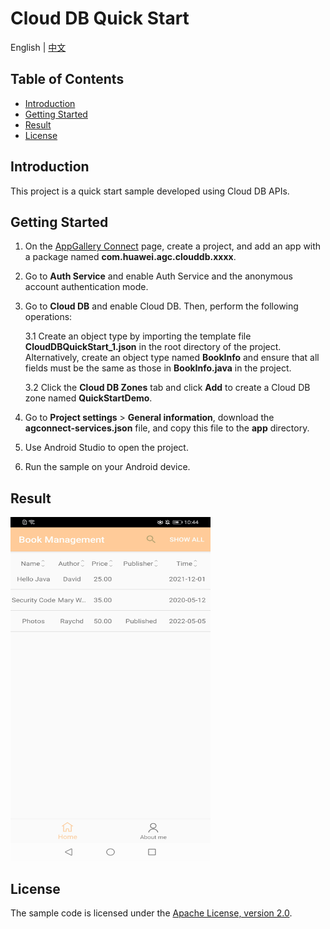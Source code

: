 # Cloud DB Quick Start

English | [中文](https://gitee.com/appgallery_connect/agc-android-demos/blob/master/clouddb-java/README_zh.md)

## Table of Contents

 * [Introduction](#introduction)
 * [Getting Started](#getting-started)
 * [Result](#result)
 * [License](#license)

 ## Introduction

This project is a quick start sample developed using Cloud DB APIs.

## Getting Started

1. On the [AppGallery Connect](https://developer.huawei.com/consumer/en/service/josp/agc/index.html#/myApp) page, create a project, and add an app with a package named **com.huawei.agc.clouddb.xxxx**.

2. Go to **Auth Service** and enable Auth Service and the anonymous account authentication mode.

3. Go to **Cloud DB** and enable Cloud DB. Then, perform the following operations:

    3.1 Create an object type by importing the template file **CloudDBQuickStart_1.json** in the root directory of the project. Alternatively, create an object type named **BookInfo** and ensure that all fields must be the same as those in **BookInfo.java** in the project.

    3.2 Click the **Cloud DB Zones** tab and click **Add** to create a Cloud DB zone named **QuickStartDemo**.

4. Go to **Project settings** > **General information**, download the **agconnect-services.json** file, and copy this file to the **app** directory.

5. Use Android Studio to open the project.

6. Run the sample on your Android device.

## Result

<img src="./screenshot_en.jpg" height="550" width="320" />

## License

The sample code is licensed under the [Apache License, version 2.0](https://www.apache.org/licenses/LICENSE-2.0).
